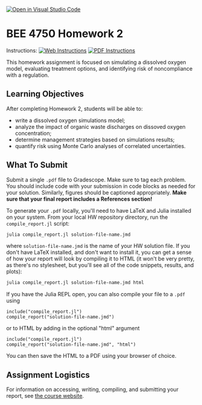 [![Open in Visual Studio Code](https://classroom.github.com/assets/open-in-vscode-c66648af7eb3fe8bc4f294546bfd86ef473780cde1dea487d3c4ff354943c9ae.svg)](https://classroom.github.com/online_ide?assignment_repo_id=8662219&assignment_repo_type=AssignmentRepo)
# BEE 4750 Homework 2

Instructions: [![Web Instructions](https://img.shields.io/static/v1?label=HW2&message=HTML&color=b31b1b&labelColor=222222&style=flat)](https://viveks.me/environmental-systems-analysis/assignments/hw2/hw2/) [![PDF Instructions](https://img.shields.io/static/v1?label=HW2&message=PDF&color=b31b1b&labelColor=222222&style=flat)](https://viveks.me/environmental-systems-analysis/assignments/hw2/hw2.pdf)

This homework assignment is focused on simulating a dissolved oxygen model, evaluating treatment options, and identifying risk of noncompliance with a regulation.

## Learning Objectives

After completing Homework 2, students will be able to:

* write a dissolved oxygen simulations model;
* analyze the impact of organic waste discharges on dissoved oxygen concentration;
* determine management strategies based on simulations results;
* quantify risk using Monte Carlo analyses of correlated uncertainties.

## What To Submit

Submit a single `.pdf` file to Gradescope. Make sure to tag each problem. You should include code with your submission in code blocks as needed for your solution. Similarly, figures should be captioned appropriately.  **Make sure that your final report includes a References section!**

To generate your `.pdf` locally, you'll need to have LaTeX and Julia installed on your system. From your local HW repository directory, run the `compile_report.jl` script:

```bash
julia compile_report.jl solution-file-name.jmd
```
where `solution-file-name.jmd` is the name of your HW solution file. If you don't have LaTeX installed, and don't want to install it, you can get a sense of how your report will look by compiling it to HTML (it won't be very pretty, as there's no stylesheet, but you'll see all of the code snippets, results, and plots):

```bash
julia compile_report.jl solution-file-name.jmd html
```

If you have the Julia REPL open, you can also compile your file to a `.pdf` using

```julia, eval=false
include("compile_report.jl")
compile_report("solution-file-name.jmd")
```
or to HTML by adding in the optional "html" argument

```julia, eval=false
include("compile_report.jl")
compile_report("solution-file-name.jmd", "html")
```

You can then save the HTML to a PDF using your browser of choice.

## Assignment Logistics

For information on accessing, writing, compiling, and submitting your report, see [the course website](https://viveks.me/environmental-systems-analysis/assignments/assignment-logistics/).